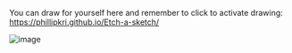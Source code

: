 You can draw for yourself here and remember to click to activate drawing: https://phillipkri.github.io/Etch-a-sketch/

![image](https://github.com/user-attachments/assets/cfbb121d-5149-4733-8f6e-86b7756b5cae)
